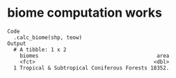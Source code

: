 # biome computation works

    Code
      .calc_biome(shp, teow)
    Output
      # A tibble: 1 x 2
        biomes                                      area
        <fct>                                      <dbl>
      1 Tropical & Subtropical Coniferous Forests 18352.

